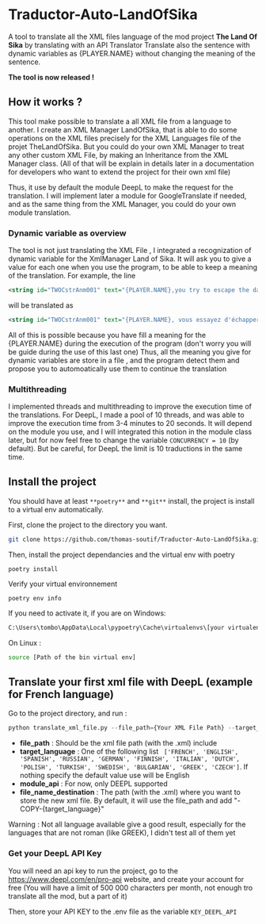 # Traductor-Auto-LandOfSika

A tool to translate all the XML files language of the mod project **The Land Of Sika** by translating with an API Translator
Translate also the sentence with dynamic variables as {PLAYER.NAME} without changing the meaning of the sentence.

**The tool is now released !**

## How it works ?

This tool make possible to translate a all XML file from a language to another. I create an XML Manager LandOfSika, that is able to do some operations on the XML files precisely for the XML Languages file of the projet TheLandOfSika. But you could do your own XML Manager to treat any other custom XML File, by making an Inheritance
from the XML Manager class. (All of that will be explain in details later in a documentation for developers who want to extend the project for their own xml file)

Thus, it use by default the module DeepL to make the request for the translation. I will implement later a module for GoogleTranslate if needed, and as the same thing from the XML Manager, you could do your own module translation.

### Dynamic variable as overview

The tool is not just translating the XML File , I integrated a recognization of dynamic variable for the XmlManager Land of Sika. It will ask you to give a value for each one when you use the program, to be able to keep a meaning of the translation. For example, the line

```xml
<string id="TWOCstrAnm001" text="{PLAYER.NAME},you try to escape the darkness" />
 ```

will be translated as 

```xml
<string id="TWOCstrAnm001" text="{PLAYER.NAME}, vous essayez d'échapper à l'obscurité" />
```

All of this is possible because you have fill a meaning for the {PLAYER.NAME} during the execution of the program (don't worry you will be guide during the use of this last one)
Thus, all the meaning you give for dynamic variables are store in a file , and the program detect them and propose you to automoatically use them to continue the translation

### Multithreading

I implemented threads and multithreading to improve the execution time of the translations. For DeepL, I made a pool of 10 threads, and was able to improve the execution time from 3-4 minutes to 20 seconds. It will depend on the module you use, and I will integrated this notion in the module class later, but for now feel free to change the variable `CONCURRENCY = 10` (by default). But be careful, for DeepL the limit is 10 traductions in the same time.



## Install the project

You should have at least `**poetry**` and `**git**` install, the project is install to a virtual env automatically.

First, clone the project to the directory you want.

```bash
git clone https://github.com/thomas-soutif/Traductor-Auto-LandOfSika.git
```

Then, install the project dependancies and the virtual env with poetry

```
poetry install
```

Verify your virtual environnement

```
poetry env info
```
If you need to activate it, if you are on Windows:

```cmd
C:\Users\tombo\AppData\Local\pypoetry\Cache\virtualenvs\[your virtualenv created]\activate
```
On Linux :
```bash
source [Path of the bin virtual env]
```
## Translate your first xml file with DeepL (example for French language)

Go to the project directory, and run :
```python
python translate_xml_file.py --file_path={Your XML File Path} --target_language="FRENCH" --module_api="DEEPL" --file_name_destination="{Your file name destination path}"
```
- **file_path** : Should be the xml file path (with the .xml) include
- **target_language** : One of the following list ` ['FRENCH', 'ENGLISH', 'SPANISH', 'RUSSIAN', 'GERMAN', 'FINNISH', 'ITALIAN', 'DUTCH', 'POLISH', 'TURKISH', 'SWEDISH', 'BULGARIAN', 'GREEK', 'CZECH']`. If nothing specify the default value use will be English
- **module_api** : For now, only DEEPL supported
- **file_name_destination** : The path (with the .xml) where you want to store the new xml file. By default, it will use the file_path and add "-COPY-{target_language}"

Warning : Not all language available give a good result, especially for the languages that are not roman (like GREEK), I didn't test all of them yet

### Get your DeepL API Key
You will need an api key to run the project, go to the https://www.deepl.com/en/pro-api website, and create your account for free (You will have a limit of 500 000 characters per month, not enough tro translate all the mod, but a part of it)

Then, store your API KEY to the .env file as the variable `KEY_DEEPL_API`
